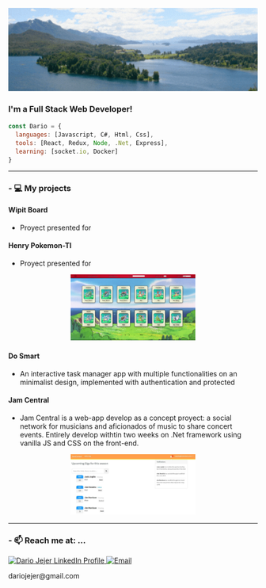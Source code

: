 <p align="center">
    <img border-radius="30px 80px 80px 50px" src="https://github.com/DarioJejer/DarioJejer/blob/main/assets/banner.gif"/>
</p>

### I'm a Full Stack Web Developer!

```javascript
const Dario = {
  languages: [Javascript, C#, Html, Css],
  tools: [React, Redux, Node, .Net, Express],
  learning: [socket.io, Docker]
}
```

  ******
### - :computer: My projects


#### Wipit Board

  - Proyect presented for 
<p align='center'>     
   <a align='center' href="https://henry-comics.vercel.app/">
<!--       <img src="https://user-images.githubusercontent.com/67916064/99194199-c45f8180-275c-11eb-8cc0-d509b16762e4.png" alt="Henry Comics Repo"   width="50%">   -->
    </a>
</p>

#### Henry Pokemon-TI

  - Proyect presented for 
<p align='center'>     
   <a align='center' href="https://henty-pi-pokemon.vercel.app">
      <img src="https://github.com/DarioJejer/DarioJejer/blob/main/assets/Henry-TI-Pokemon.png" alt="Henry TI Pokemon"   width="50%">  
    </a>
</p>

#### Do Smart

  - An interactive task manager app with multiple functionalities on an minimalist design, implemented with authentication and protected 
<p align='center'>     
   <a align='center' href="https://henry-comics.vercel.app/">
<!--       <img src="https://user-images.githubusercontent.com/67916064/99194199-c45f8180-275c-11eb-8cc0-d509b16762e4.png" alt="Henry Comics Repo"   width="50%">   -->
    </a>
</p>

#### Jam Central

  - Jam Central is a web-app develop as a concept proyect: a social network for musicians and aficionados of music to share concert events. Entirely develop withtin two weeks on .Net framework using vanilla JS and CSS on the front-end.

<p align='center'>     
   <a align='center' href="https://github.com/DarioJejer/JamCentral">
      <img src="https://github.com/DarioJejer/DarioJejer/blob/main/assets/JamCentral.jpg" alt="JamCentral" width="50%">  
    </a>
</p>

  
******
### - 📫 Reach me at: ...
   <p>
      <a href="https://www.linkedin.com/in/dariojejer">
         <img src="https://www.vectorlogo.zone/logos/linkedin/linkedin-icon.svg" alt="Dario Jejer LinkedIn Profile" height="30" width="30">
      </a>   
      <a align='right' href="dariojejer@gmail.com">
         <img alt="Email" src="https://www.vectorlogo.zone/logos/gmail/gmail-icon.svg" height="30" width="30"/>
      </a>  
   </p>
   <p><label>dariojejer@gmail.com</label></p>
   
   
<!--
**DarioJejer/DarioJejer** is a ✨ _special_ ✨ repository because its `README.md` (this file) appears on your GitHub profile.

Here are some ideas to get you started:

- 🔭 I’m currently working on ...
- 🌱 I’m currently learning ...
- 👯 I’m looking to collaborate on ...
- 🤔 I’m looking for help with ...
- 💬 Ask me about ...
- 📫 How to reach me: ...
- 😄 Pronouns: ...
- ⚡ Fun fact: ...
-->
